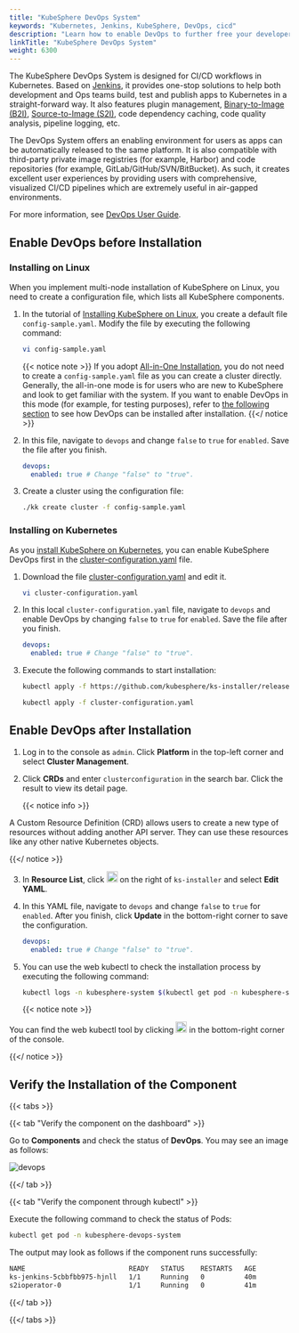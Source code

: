 ```yaml
---
title: "KubeSphere DevOps System"
keywords: "Kubernetes, Jenkins, KubeSphere, DevOps, cicd"
description: "Learn how to enable DevOps to further free your developers and let them focus on code writing."
linkTitle: "KubeSphere DevOps System"
weight: 6300
---
```


The KubeSphere DevOps System is designed for CI/CD workflows in Kubernetes. Based on [Jenkins](https://jenkins.io/), it provides one-stop solutions to help both development and Ops teams build, test and publish apps to Kubernetes in a straight-forward way. It also features plugin management, [Binary-to-Image (B2I)](../../project-user-guide/image-builder/binary-to-image/), [Source-to-Image (S2I)](../../project-user-guide/image-builder/source-to-image/), code dependency caching, code quality analysis, pipeline logging, etc.

The DevOps System offers an enabling environment for users as apps can be automatically released to the same platform. It is also compatible with third-party private image registries (for example, Harbor) and code repositories (for example, GitLab/GitHub/SVN/BitBucket). As such, it creates excellent user experiences by providing users with comprehensive, visualized CI/CD pipelines which are extremely useful in air-gapped environments.

For more information, see [DevOps User Guide](../../devops-user-guide/).

## Enable DevOps before Installation

### Installing on Linux

When you implement multi-node installation of KubeSphere on Linux, you need to create a configuration file, which lists all KubeSphere components.

1. In the tutorial of [Installing KubeSphere on Linux](../../installing-on-linux/introduction/multioverview/), you create a default file `config-sample.yaml`. Modify the file by executing the following command:

    ```bash
    vi config-sample.yaml
    ```

    {{< notice note >}}
If you adopt [All-in-One Installation](../../quick-start/all-in-one-on-linux/), you do not need to create a `config-sample.yaml` file as you can create a cluster directly. Generally, the all-in-one mode is for users who are new to KubeSphere and look to get familiar with the system. If you want to enable DevOps in this mode (for example, for testing purposes), refer to [the following section](#enable-devops-after-installation) to see how DevOps can be installed after installation.
    {{</ notice >}}

2. In this file, navigate to `devops` and change `false` to `true` for `enabled`. Save the file after you finish.

    ```yaml
    devops:
      enabled: true # Change "false" to "true".
    ```

3. Create a cluster using the configuration file:

    ```bash
    ./kk create cluster -f config-sample.yaml
    ```

### Installing on Kubernetes

As you [install KubeSphere on Kubernetes](../../installing-on-kubernetes/introduction/overview/), you can enable KubeSphere DevOps first in the [cluster-configuration.yaml](https://github.com/kubesphere/ks-installer/releases/download/v3.1.1/cluster-configuration.yaml) file.

1. Download the file [cluster-configuration.yaml](https://github.com/kubesphere/ks-installer/releases/download/v3.1.1/cluster-configuration.yaml) and edit it.

    ```bash
    vi cluster-configuration.yaml
    ```

2. In this local `cluster-configuration.yaml` file, navigate to `devops` and enable DevOps by changing `false` to `true` for `enabled`. Save the file after you finish.

    ```yaml
    devops:
      enabled: true # Change "false" to "true".
    ```

3. Execute the following commands to start installation:

    ```bash
    kubectl apply -f https://github.com/kubesphere/ks-installer/releases/download/v3.1.1/kubesphere-installer.yaml
    
    kubectl apply -f cluster-configuration.yaml
    ```

## Enable DevOps after Installation

1. Log in to the console as `admin`. Click **Platform** in the top-left corner and select **Cluster Management**.
   
2. Click **CRDs** and enter `clusterconfiguration` in the search bar. Click the result to view its detail page.

    {{< notice info >}}

A Custom Resource Definition (CRD) allows users to create a new type of resources without adding another API server. They can use these resources like any other native Kubernetes objects.

{{</ notice >}}

3. In **Resource List**, click <img src="/images/docs/enable-pluggable-components/kubesphere-devops-system/three-dots.png" height="20px"> on the right of `ks-installer` and select **Edit YAML**.
   
4. In this YAML file, navigate to `devops` and change `false` to `true` for `enabled`. After you finish, click **Update** in the bottom-right corner to save the configuration.

    ```yaml
    devops:
      enabled: true # Change "false" to "true".
    ```

5. You can use the web kubectl to check the installation process by executing the following command:

    ```bash
    kubectl logs -n kubesphere-system $(kubectl get pod -n kubesphere-system -l app=ks-install -o jsonpath='{.items[0].metadata.name}') -f
    ```

    {{< notice note >}}

You can find the web kubectl tool by clicking <img src="/images/docs/enable-pluggable-components/kubesphere-devops-system/hammer.png" height="20px"> in the bottom-right corner of the console.

{{</ notice >}}

## Verify the Installation of the Component

{{< tabs >}}

{{< tab "Verify the component on the dashboard" >}}

Go to **Components** and check the status of **DevOps**. You may see an image as follows:

![devops](/images/docs/enable-pluggable-components/kubesphere-devops-system/devops.png)

{{</ tab >}}

{{< tab "Verify the component through kubectl" >}}

Execute the following command to check the status of Pods:

```bash
kubectl get pod -n kubesphere-devops-system
```

The output may look as follows if the component runs successfully:

```bash
NAME                          READY   STATUS    RESTARTS   AGE
ks-jenkins-5cbbfbb975-hjnll   1/1     Running   0          40m
s2ioperator-0                 1/1     Running   0          41m
```

{{</ tab >}}

{{</ tabs >}}
